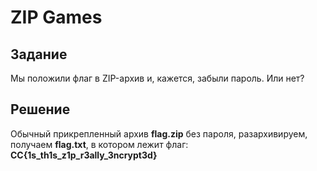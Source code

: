 # ZIP Games

## Задание

Мы положили флаг в ZIP-архив и, кажется, забыли пароль. Или нет?

## Решение

Обычный прикрепленный архив **flag.zip** без пароля, разархивируем, получаем **flag.txt**, в котором лежит флаг: **CC{1s_th1s_z1p_r3ally_3ncrypt3d}**

